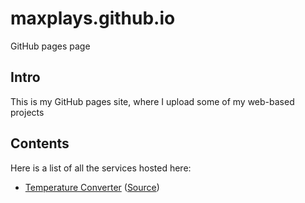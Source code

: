 # maxplays.github.io
GitHub pages page

## Intro ##
This is my GitHub pages site, where I upload some of my web-based projects

## Contents ##
Here is a list of all the services hosted here:
- [Temperature Converter](https://maxplays.github.io/tempconvert/) ([Source](https://github.com/MaxPlays/PAINF-HW1/tree/master/js))
